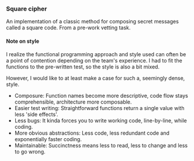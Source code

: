 
### Square cipher
An implementation of a classic method for composing secret messages called a square code.
From a pre-work vetting task.

#### Note on style
I realize the functional programming approach and style used can
often be a point of contention depending on the team's experience.
I had to fit the functions to the pre-written test, so the style is also a bit mixed.

However, I would like to at least make a case for such a, seemingly dense, style.
 - Composure: Function names become more descriptive, code flow stays comprehensible, architecture more composable.
 - Easier test writing: Straightforward functions return a single value with less 'side effects'.
 - Less bugs: It kinda forces you to write working code, line-by-line, while coding.
 - More obvious abstractions: Less code, less redundant code and exponentially faster coding.
 - Maintainable: Succinctness means less to read, less to change and less to go wrong. 
